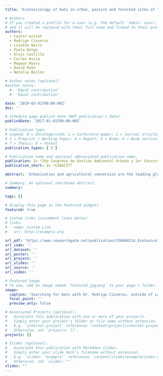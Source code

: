 ```yaml
---
title: 'Ecotoxicology of bats in urban, pasture and forested sites of the southern Ecuadorian Andes'

# Authors
# If you created a profile for a user (e.g. the default `admin` user), write the username (folder name) here
# and it will be replaced with their full name and linked to their profile.
authors:
  - taylor-azizeh
  - Rodrigo Cisneros
  - Lisette Waits
  - Paola Dalgo
  - Elvis Castillo
  - Carlos Avila
  - Megean Myers
  - David Roon
  - Natalia Bailon

# Author notes (optional)
#author_notes:
  #- 'Equal contribution'
  #- 'Equal contribution'

date: '2019-03-01T00:00:00Z'
doi: ''

# Schedule page publish date (NOT publication's date).
publishDate: '2017-01-01T00:00:00Z'

# Publication type.
# Legend: 0 = Uncategorized; 1 = Conference paper; 2 = Journal article;
# 3 = Preprint / Working Paper; 4 = Report; 5 = Book; 6 = Book section;
# 7 = Thesis; 8 = Patent
publication_types: ['1']

# Publication name and optional abbreviated publication name.
publication: In *2do Congreso de Gestión Ambiental Urbana y 1er Concurso de Innovaciones Tecnológicas*
publication_short: In *CGAUCIT*

abstract: 'Urbanization and agricultural conversion are the leading global causes of deforestation and biodiversity loss. Latin America is the second most urbanized region in the world with 80% of people living in cities. Agricultural conversion is the main driver of the deforestation in tropical and subtropical countries accounting for 80% of deforestation from 2000-2010. This habitat alteration can lead to bioaccumulation of pollutants and other toxins that are harmful to humans and other species. For example, toxins leeched into the ecosystem from agriculture and urbanization that have been shown to degrade red and white blood cells and create primary physiological responses such as DNA damage. Insectivorous bats can be valuable bioindicators of human health risks because these species are at the same trophic level in the food chains as humans. The goal of this research was to evaluate whether urbanization and conversion of land to pasture was negatively affecting the physiology of bats within the Southern Ecuadorian Andes. Our study area was in the Zamora watershed near the city of Loja, and bats were captured by mist netting at 12 stream-catchments: three forest sites, three forest-pasture sites, three pasture sites, and three urban sites. Blood samples were collected from 20 bats for genotoxicology analysis. Genotoxic effects were measured using a micronucleus test. Preliminarily we found high levels of DNA damage in bats captured in urban, forest-pasture, and pasture sites compared to bats captured in forested areas. We also found the highest levels of DNA damage in insectivorous bats, this could be explained by the bioaccumulation of pollutants in the insects. This research provides valuable baseline data on the toxicological effects of land conversion on the overall health of bat populations, as well as identify regions with high levels of bioaccumulation that may also pose a risk to human health.'

# Summary. An optional shortened abstract.
summary: 

tags: []

# Display this page in the Featured widget?
featured: true

# Custom links (uncomment lines below)
# links:
# - name: Custom Link
#   url: http://example.org

url_pdf: 'https://www.researchgate.net/publication/336686214_Ecotoxicology_of_bats_in_urban_pasture_and_forested_sites_of_the_southern_Ecuadorian_Andes'
url_code: ''
url_dataset: ''
url_poster: ''
url_project: ''
url_slides: ''
url_source: ''
url_video: ''

# Featured image
# To use, add an image named `featured.jpg/png` to your page's folder.
image:
  caption: 'Searching for bats with Dr. Rodrigo Cisneros, outside of Loja, Ecuador.'
  focal_point: ''
  preview_only: false

# Associated Projects (optional).
#   Associate this publication with one or more of your projects.
#   Simply enter your project's folder or file name without extension.
#   E.g. `internal-project` references `content/project/internal-project/index.md`.
#   Otherwise, set `projects: []`.
projects: []

# Slides (optional).
#   Associate this publication with Markdown slides.
#   Simply enter your slide deck's filename without extension.
#   E.g. `slides: "example"` references `content/slides/example/index.md`.
#   Otherwise, set `slides: ""`.
slides: ""
---
```

